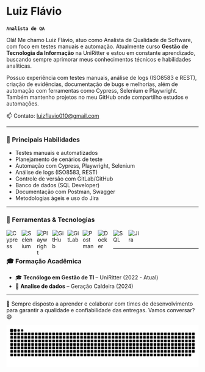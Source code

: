 # Luiz Flávio

**`Analista de QA`**

Olá! Me chamo Luiz Flávio, atuo como Analista de Qualidade de Software, com foco em testes manuais e automação. Atualmente curso **Gestão de Tecnologia da Informação** na UniRitter e estou em constante aprendizado, buscando sempre aprimorar meus conhecimentos técnicos e habilidades analíticas.

Possuo experiência com testes manuais, análise de logs (ISO8583 e REST), criação de evidências, documentação de bugs e melhorias, além de automação com ferramentas como Cypress, Selenium e Playwright. Também mantenho projetos no meu GitHub onde compartilho estudos e automações.

📫 Contato: luizflavio010@gmail.com

---

### 🧪 Principais Habilidades

- Testes manuais e automatizados
- Planejamento de cenários de teste
- Automação com Cypress, Playwright, Selenium
- Análise de logs (ISO8583, REST)
- Controle de versão com GitLab/GitHub
- Banco de dados (SQL Developer)
- Documentação com Postman, Swagger
- Metodologias ágeis e uso do Jira

---

### 🚀 Ferramentas & Tecnologias

<img align="left" alt="Cypress" title="Cypress" width="30px" style="padding-right:10px;" src="https://cdn.jsdelivr.net/gh/devicons/devicon/icons/cypressio/cypressio-original.svg" />
<img align="left" alt="Selenium" title="Selenium" width="30px" style="padding-right:10px;" src="https://cdn.jsdelivr.net/gh/devicons/devicon/icons/selenium/selenium-original.svg" />
<img align="left" alt="Playwright" title="Playwright" width="30px" style="padding-right:10px;" src="https://cdn.jsdelivr.net/gh/devicons/devicon/icons/playwright/playwright-original.svg" />
<img align="left" alt="GitHub" title="GitHub" width="30px" style="padding-right:10px;" src="https://cdn.jsdelivr.net/gh/devicons/devicon/icons/github/github-original.svg" />
<img align="left" alt="GitLab" title="GitLab" width="30px" style="padding-right:10px;" src="https://cdn.jsdelivr.net/gh/devicons/devicon/icons/gitlab/gitlab-original.svg" />
<img align="left" alt="Postman" title="Postman" width="30px" style="padding-right:10px;" src="https://cdn.jsdelivr.net/gh/devicons/devicon/icons/postman/postman-original.svg" />
<img align="left" alt="Docker" title="Docker" width="30px" style="padding-right:10px;" src="https://cdn.jsdelivr.net/gh/devicons/devicon/icons/docker/docker-original.svg" />
<img align="left" alt="SQL" title="SQL" width="30px" style="padding-right:10px;" src="https://cdn.jsdelivr.net/gh/devicons/devicon/icons/mysql/mysql-original.svg" />
<img align="left" alt="Jira" title="Jira" width="30px" style="padding-right:10px;" src="https://cdn.jsdelivr.net/gh/devicons/devicon/icons/jira/jira-original.svg" />

<br/>
<br/>

---

### 🎓 Formação Acadêmica

- 🎓 **Tecnólogo em Gestão de TI** – UniRitter (2022 - Atual)
- 📘 **Analise de dados** – Geração Caldeira (2024)

---

🧠 Sempre disposto a aprender e colaborar com times de desenvolvimento para garantir a qualidade e confiabilidade das entregas. Vamos conversar? 😄

<picture align="center">
  <source media="(prefers-color-scheme: dark)" srcset="https://raw.githubusercontent.com/LuizTech01/LuizTech01/output/github-contribution-grid-snake-dark.svg">
  <source media="(prefers-color-scheme: light)" srcset="https://raw.githubusercontent.com/LuizTech01/LuizTech01/output/github-contribution-grid-snake-dark.svg">
  <img align="center" alt="github contribution grid snake animation" src="https://raw.githubusercontent.com/LuizTech01/LuizTech01/output/github-contribution-grid-snake.svg">
</picture>

